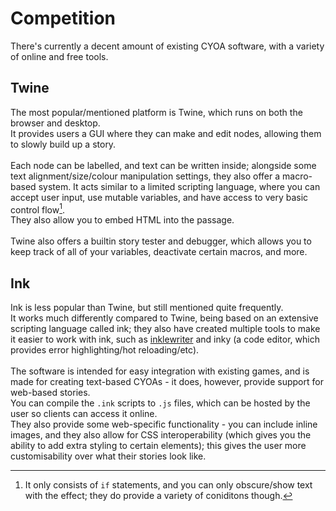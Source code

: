 # Competition

There's currently a decent amount of existing CYOA software, with a variety of online and free tools.

## Twine
The most popular/mentioned platform is Twine, which runs on both the browser and desktop.\
It provides users a GUI where they can make and edit nodes, allowing them to slowly build up a story.\
\
Each node can be labelled, and text can be written inside; alongside some text alignment/size/colour manipulation settings, they also offer a macro-based system. It acts similar to a limited scripting language, where you can accept user input, use mutable variables, and have access to very basic control flow[^1].\
They also allow you to embed HTML into the passage.\
\
Twine also offers a builtin story tester and debugger, which allows you to keep track of all of your variables, deactivate certain macros, and more.

[^1]: It only consists of `if` statements, and you can only obscure/show text with the effect; they do provide a variety of coniditons though.

## Ink
Ink is less popular than Twine, but still mentioned quite frequently.\
It works much differently compared to Twine, being based on an extensive scripting language called ink; they also have created multiple tools to make it easier to work with ink, such as [inklewriter](https://www.inklestudios.com/inklewriter/) and inky (a code editor, which provides error highlighting/hot reloading/etc).\
\
The software is intended for easy integration with existing games, and is made for creating text-based CYOAs - it does, however, provide support for web-based stories.\
You can compile the `.ink` scripts to `.js` files, which can be hosted by the user so clients can access it online.\
They also provide some web-specific functionality - you can include inline images, and they also allow for CSS interoperability (which gives you the ability to add extra styling to certain elements); this gives the user more customisability over what their stories look like.
